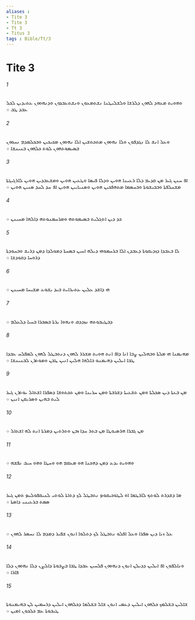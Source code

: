```yaml
---
aliases : 
- Tite 3
- Tite 3
- Tt 3
- Titus 3
tags : Bible/Tt/3
---
```


# Tite 3

###### 1
ܘܗܘܝܬ ܡܥܗܕ ܠܗܘܢ ܕܠܪܫܐ ܘܠܫܠܝܛܢܐ ܢܫܬܡܥܘܢ ܘܢܫܬܥܒܕܘܢ ܘܕܢܗܘܘܢ ܥܬܝܕܝܢ ܠܟܠ ܥܒܕ ܛܒ ܀
###### 2
ܘܥܠ ܐܢܫ ܠܐ ܢܓܕܦܘܢ ܘܠܐ ܢܗܘܘܢ ܡܬܟܬܫܝܢ ܐܠܐ ܢܗܘܘܢ ܡܟܝܟܝܢ ܘܒܟܠܡܕܡ ܢܚܘܘܢ ܒܤܝܡܘܬܗܘܢ ܠܘܬ ܟܠܗܘܢ ܒܢܝܢܫܐ ܀
###### 3
ܐܦ ܚܢܢ ܓܝܪ ܡܢ ܩܕܝܡ ܕܠܐ ܪܥܝܢܐ ܗܘܝܢ ܘܕܠܐ ܦܝܤܐ ܘܛܥܝܢ ܗܘܝܢ ܘܡܫܥܒܕܝܢ ܗܘܝܢ ܠܐܪܓܝܓܬܐ ܡܫܚܠܦܬܐ ܘܒܒܝܫܘܬܐ ܘܒܚܤܡܐ ܡܬܗܦܟܝܢ ܗܘܝܢ ܘܤܢܝܐܝܝܢ ܗܘܝܢ ܐܦ ܚܕ ܠܚܕ ܤܢܝܢ ܗܘܝܢ ܀
###### 4
ܟܕ ܕܝܢ ܐܬܓܠܝܬ ܒܤܝܡܘܬܗ ܘܡܪܚܡܢܘܬܗ ܕܐܠܗܐ ܡܚܝܢܢ ܀
###### 5
ܠܐ ܒܥܒܕܐ ܕܙܕܝܩܘܬܐ ܕܥܒܕܢ ܐܠܐ ܒܪܚܡܘܗܝ ܕܝܠܗ ܐܚܝܢ ܒܤܚܬܐ ܕܡܘܠܕܐ ܕܡܢ ܕܪܝܫ ܘܒܚܘܕܬܐ ܕܪܘܚܐ ܕܩܘܕܫܐ ܀
###### 6
ܗܝ ܕܐܫܕ ܥܠܝܢ ܥܬܝܪܐܝܬ ܒܝܕ ܝܫܘܥ ܡܫܝܚܐ ܡܚܝܢܢ ܀
###### 7
ܕܒܛܝܒܘܬܗ ܢܙܕܕܩ ܘܢܗܘܐ ܝܪܬܐ ܒܤܒܪܐ ܒܚܝܐ ܕܠܥܠܡ ܀
###### 8
ܡܗܝܡܢܐ ܗܝ ܡܠܬܐ ܘܒܗܠܝܢ ܨܒܐ ܐܢܐ ܕܐܦ ܐܢܬ ܗܘܝܬ ܡܫܪܪ ܠܗܘܢ ܕܢܬܒܛܠ ܠܗܘܢ ܠܡܦܠܚ ܥܒܕܐ ܛܒܐ ܐܝܠܝܢ ܕܗܝܡܢܘ ܒܐܠܗܐ ܗܠܝܢ ܐܢܝܢ ܛܒܢ ܘܡܘܬܪܢ ܠܒܢܝܢܫܐ ܀
###### 9
ܡܢ ܒܥܬܐ ܕܝܢ ܤܟܠܬܐ ܘܡܢ ܬܫܥܝܬܐ ܕܫܪܒܬܐ ܘܡܢ ܚܪܝܢܐ ܘܡܢ ܬܟܬܘܫܐ ܕܤܦܪܐ ܐܫܬܐܠ ܝܘܬܪܢ ܓܝܪ ܠܝܬ ܒܗܝܢ ܘܤܪܝܩܢ ܐܢܝܢ ܀
###### 10
ܡܢ ܓܒܪܐ ܗܪܤܝܘܛܐ ܡܢ ܒܬܪ ܚܕܐ ܙܒܢ ܘܬܪܬܝܢ ܕܡܪܬܐ ܐܢܬ ܠܗ ܐܫܬܐܠ ܀
###### 11
ܘܗܘܝܬ ܝܕܥ ܕܡܢ ܕܗܟܢܐ ܗܘ ܡܥܩܡ ܗܘ ܘܚܛܐ ܘܗܘ ܚܝܒ ܢܦܫܗ ܀
###### 12
ܡܐ ܕܫܕܪܬ ܠܘܬܟ ܠܐܪܛܡܐ ܐܘ ܠܛܘܟܝܩܘܤ ܢܬܒܛܠ ܠܟ ܕܬܐܬܐ ܠܘܬܝ ܠܢܝܩܦܘܠܝܤ ܬܡܢ ܓܝܪ ܤܡܬ ܒܪܥܝܢܝ ܕܐܤܬܐ ܀
###### 13
ܥܠ ܙܢܐ ܕܝܢ ܤܦܪܐ ܘܥܠ ܐܦܠܘ ܢܬܒܛܠ ܠܟ ܕܬܠܘܐ ܐܢܘܢ ܫܦܝܪ ܕܡܕܡ ܠܐ ܢܚܤܪ ܠܗܘܢ ܀
###### 14
ܘܢܐܠܦܘܢ ܐܦ ܐܝܠܝܢ ܕܕܝܠܢ ܐܢܘܢ ܕܢܗܘܘܢ ܦܠܚܝܢ ܥܒܕܐ ܛܒܐ ܒܨܒܘܬܐ ܕܐܠܨܢ ܕܠܐ ܢܗܘܘܢ ܕܠܐ ܦܐܪܐ ܀
###### 15
ܫܐܠܝܢ ܒܫܠܡܟ ܟܠܗܘܢ ܐܝܠܝܢ ܕܥܡܝ ܐܢܘܢ ܫܐܠ ܒܫܠܡܐ ܕܟܠܗܘܢ ܐܝܠܝܢ ܕܪܚܡܝܢ ܠܢ ܒܗܝܡܢܘܬܐ ܛܝܒܘܬܐ ܥܡ ܟܠܟܘܢ ܐܡܝܢ ܀
